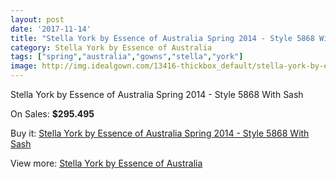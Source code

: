```yaml
---
layout: post
date: '2017-11-14'
title: "Stella York by Essence of Australia Spring 2014 - Style 5868 With Sash"
category: Stella York by Essence of Australia
tags: ["spring","australia","gowns","stella","york"]
image: http://img.idealgown.com/13416-thickbox_default/stella-york-by-essence-of-australia-spring-2014-style-5868-with-sash.jpg
---
```

Stella York by Essence of Australia Spring 2014 - Style 5868 With Sash

On Sales: **$295.495**
<a href="https://www.idealgown.com/en/stella-york-by-essence-of-australia/5393-stella-york-by-essence-of-australia-spring-2014-style-5868-with-sash.html"><amp-img layout="responsive" width="600" height="600" src="//img.idealgown.com/13416-thickbox_default/stella-york-by-essence-of-australia-spring-2014-style-5868-with-sash.jpg" alt="Stella York by Essence of Australia Spring 2014 - Style 5868 With Sash 0" /></a>
<a href="https://www.idealgown.com/en/stella-york-by-essence-of-australia/5393-stella-york-by-essence-of-australia-spring-2014-style-5868-with-sash.html"><amp-img layout="responsive" width="600" height="600" src="//img.idealgown.com/13418-thickbox_default/stella-york-by-essence-of-australia-spring-2014-style-5868-with-sash.jpg" alt="Stella York by Essence of Australia Spring 2014 - Style 5868 With Sash 1" /></a>
<a href="https://www.idealgown.com/en/stella-york-by-essence-of-australia/5393-stella-york-by-essence-of-australia-spring-2014-style-5868-with-sash.html"><amp-img layout="responsive" width="600" height="600" src="//img.idealgown.com/13417-thickbox_default/stella-york-by-essence-of-australia-spring-2014-style-5868-with-sash.jpg" alt="Stella York by Essence of Australia Spring 2014 - Style 5868 With Sash 2" /></a>

Buy it: [Stella York by Essence of Australia Spring 2014 - Style 5868 With Sash](https://www.idealgown.com/en/stella-york-by-essence-of-australia/5393-stella-york-by-essence-of-australia-spring-2014-style-5868-with-sash.html "Stella York by Essence of Australia Spring 2014 - Style 5868 With Sash")

View more: [Stella York by Essence of Australia](https://www.idealgown.com/en/79-stella-york-by-essence-of-australia "Stella York by Essence of Australia")